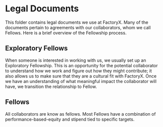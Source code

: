 # Legal Documents

This folder contains legal documents we use at FactoryX. Many of the documents pertain to agreements with our collaborators, whom we call Fellows. Here is a brief overview of the Fellowship process.

## Exploratory Fellows
When someone is interested in working with us, we usually set up an Exploratory Fellowship. This is an opportunity for the potential collaborator to understand how we work and figure out how they might contribute; it also allows us to make sure that they are a cultural fit with FactoryX. Once we have an understanding of what meaningful impact the collaborator will have, we transition the relationship to Fellow.


## Fellows
All collaborators are know as fellows. Most Fellows have a combination of performance-based-equity and stipend tied to specific targets.
